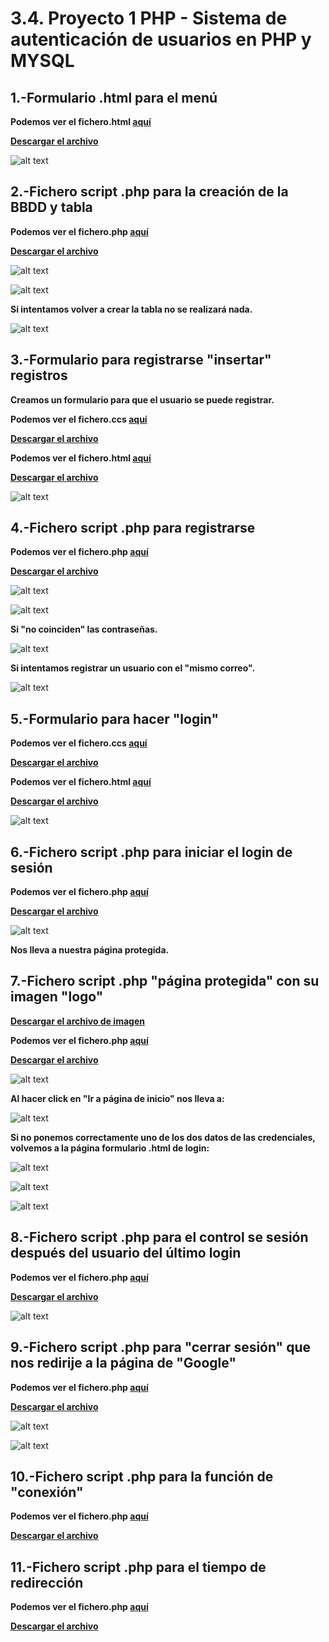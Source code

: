 # 3.4. Proyecto 1 PHP - Sistema de autenticación de usuarios en PHP y MYSQL

## 1.-Formulario .html para el menú

**Podemos ver el fichero.html [aquí](operacionesBBDD_html.md)**

**[Descargar el archivo](operacionesBBDD.html.zip)**

![alt text](image.png)

## 2.-Fichero script .php para la creación de la BBDD y tabla

**Podemos ver el fichero.php [aquí](crearBBDD_php.md)**

**[Descargar el archivo](crearBBDD.php)**

![alt text](image-1.png)

![alt text](image-2.png)

**Si intentamos volver a crear la tabla no se realizará nada.**

![alt text](image-3.png)

## 3.-Formulario para registrarse "insertar" registros

**Creamos un formulario para que el usuario se puede registrar.**

**Podemos ver el fichero.ccs [aquí](estilos_ccs.md)**

**[Descargar el archivo](estilos.ccs)**

**Podemos ver el fichero.html [aquí](registro_html.md)**

**[Descargar el archivo](registro.html.zip)**

![alt text](image-4.png)

## 4.-Fichero script .php para registrarse

**Podemos ver el fichero.php [aquí](insertar_php.md)**

**[Descargar el archivo](insertar.php)**

![alt text](image-5.png)

![alt text](image-8.png)

**Si "no coinciden" las contraseñas.**

![alt text](image-6.png)

**Si intentamos registrar un usuario con el "mismo correo".**

![alt text](image-7.png)

## 5.-Formulario para hacer "login"

**Podemos ver el fichero.ccs [aquí](inicio_css.md)**

**[Descargar el archivo](inicio.css)**

**Podemos ver el fichero.html [aquí](login_html.md)**

**[Descargar el archivo](login.html.zip)**

![alt text](image-9.png)

## 6.-Fichero script .php para iniciar el login de sesión

**Podemos ver el fichero.php [aquí](login_php.md)**

**[Descargar el archivo](login.php)**

![alt text](image-15.png)

**Nos lleva a nuestra página protegida.**

## 7.-Fichero script .php "página protegida" con su imagen "logo"

**[Descargar el archivo de imagen](7883511.jpg)**

**Podemos ver el fichero.php [aquí](protegida_php.md)**

**[Descargar el archivo](protegida.php)**

![alt text](image-11.png)

**Al hacer click en "Ir a página de inicio" nos lleva a:**

![alt text](image.png)

**Si no ponemos correctamente uno de los dos datos de las credenciales, volvemos a la página formulario .html de login:**

![alt text](image-12.png)

![alt text](image-13.png)

![alt text](image-14.png)

## 8.-Fichero script .php para el control se sesión después del usuario del último login

**Podemos ver el fichero.php [aquí](control_sesion_php.md)**

**[Descargar el archivo](control_sesion.php)**

![alt text](image-16.png)

## 9.-Fichero script .php para "cerrar sesión" que nos redirije a la página de "Google"

**Podemos ver el fichero.php [aquí](logout_php.md)**

**[Descargar el archivo](logout.php)**

![alt text](image-17.png)

![alt text](image-18.png)

## 10.-Fichero script .php para la función de "conexión"

**Podemos ver el fichero.php [aquí](connection_php.md)**

**[Descargar el archivo](connection.php)**

## 11.-Fichero script .php para el tiempo de redirección

**Podemos ver el fichero.php [aquí](redirec_tiempo_php.md)**

**[Descargar el archivo](redirec_tiempo.php)**
